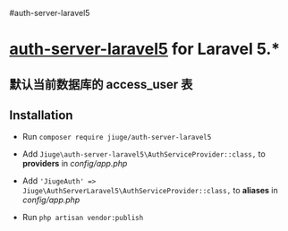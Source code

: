 #auth-server-laravel5

# [auth-server-laravel5](https://coding.net/u/946493655/p/auth-server-laravel5/) for Laravel 5.*

## 默认当前数据库的 access_user 表

## Installation
- Run `composer require jiuge/auth-server-laravel5`


- Add `Jiuge\auth-server-laravel5\AuthServiceProvider::class,` to  **providers** in *config/app.php*
- Add `'JiugeAuth' => Jiuge\AuthServerLaravel5\AuthServiceProvider::class,` to **aliases** in *config/app.php*
- Run `php artisan vendor:publish`